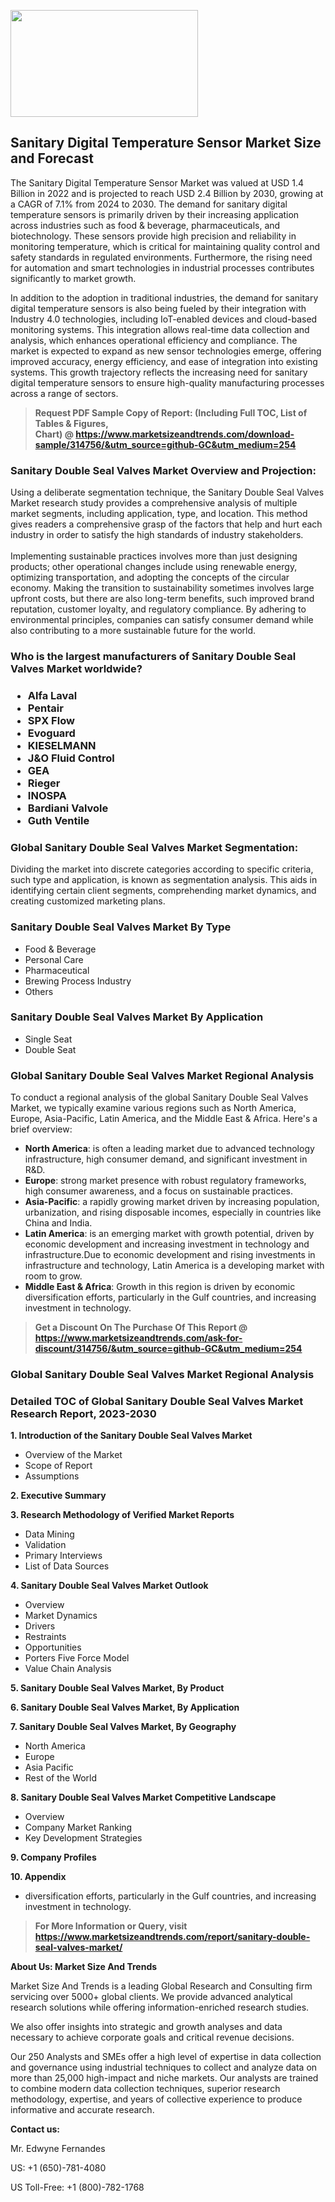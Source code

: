 <p><img class="alignnone size-medium wp-image-20088" src="https://ffe5etoiles.com/wp-content/uploads/2024/12/MST1-300x171.png" alt="" width="300" height="171" /></p><h2>Sanitary Digital Temperature Sensor Market Size and Forecast</h2><p>The Sanitary Digital Temperature Sensor Market was valued at USD 1.4 Billion in 2022 and is projected to reach USD 2.4 Billion by 2030, growing at a CAGR of 7.1% from 2024 to 2030. The demand for sanitary digital temperature sensors is primarily driven by their increasing application across industries such as food & beverage, pharmaceuticals, and biotechnology. These sensors provide high precision and reliability in monitoring temperature, which is critical for maintaining quality control and safety standards in regulated environments. Furthermore, the rising need for automation and smart technologies in industrial processes contributes significantly to market growth.</p><p>In addition to the adoption in traditional industries, the demand for sanitary digital temperature sensors is also being fueled by their integration with Industry 4.0 technologies, including IoT-enabled devices and cloud-based monitoring systems. This integration allows real-time data collection and analysis, which enhances operational efficiency and compliance. The market is expected to expand as new sensor technologies emerge, offering improved accuracy, energy efficiency, and ease of integration into existing systems. This growth trajectory reflects the increasing need for sanitary digital temperature sensors to ensure high-quality manufacturing processes across a range of sectors.</p></p><blockquote id="" class=""><strong>Request PDF Sample Copy of Report: (Including Full TOC, List of Tables &amp; Figures, Chart)&nbsp;@&nbsp;<strong><a href="https://www.marketsizeandtrends.com/download-sample/314756/&utm_source=github-GC&utm_medium=254" target="_blank">https://www.marketsizeandtrends.com/download-sample/314756/&utm_source=github-GC&utm_medium=254</a></strong></strong></blockquote><h3 id="" class="">Sanitary Double Seal Valves Market&nbsp;Overview and Projection:</h3><p id="" class="">Using a deliberate segmentation technique, the Sanitary Double Seal Valves Market research study provides a comprehensive analysis of multiple market segments, including application, type, and location. This method gives readers a comprehensive grasp of the factors that help and hurt each industry in order to satisfy the high standards of industry stakeholders. <br /> <br />Implementing sustainable practices involves more than just designing products; other operational changes include using renewable energy, optimizing transportation, and adopting the concepts of the circular economy. Making the transition to sustainability sometimes involves large upfront costs, but there are also long-term benefits, such improved brand reputation, customer loyalty, and regulatory compliance. By adhering to environmental principles, companies can satisfy consumer demand while also contributing to a more sustainable future for the world.</p><h3 id="" class="">Who is the largest manufacturers of&nbsp;Sanitary Double Seal Valves Market worldwide?</h3><h3 class=""><p><ul><li>Alfa Laval </li><li> Pentair </li><li> SPX Flow </li><li> Evoguard </li><li> KIESELMANN </li><li> J&O Fluid Control </li><li> GEA </li><li> Rieger </li><li> INOSPA </li><li> Bardiani Valvole </li><li> Guth Ventile</li></ul></p></h3><h3 id="" class="">Global&nbsp;Sanitary Double Seal Valves Market Segmentation:</h3><p id="" class="">Dividing the market into discrete categories according to specific criteria, such type and application, is known as segmentation analysis. This aids in identifying certain client segments, comprehending market dynamics, and creating customized marketing plans.</p><h3 id="" class="">Sanitary Double Seal Valves Market&nbsp;By Type</h3><p><p><ul><li>Food & Beverage</li><li> Personal Care</li><li> Pharmaceutical</li><li> Brewing Process Industry</li><li> Others</p></li></ul></p></p><h3 id="" class="">Sanitary Double Seal Valves Market&nbsp;By Application</h3><p class=""><p><ul><li>Single Seat</li><li> Double Seat</li></ul></p></p><h3 id="" class="">Global Sanitary Double Seal Valves Market Regional Analysis</h3><p id="" class="">To conduct a regional analysis of the global Sanitary Double Seal Valves Market, we typically examine various regions such as North America, Europe, Asia-Pacific, Latin America, and the Middle East &amp; Africa. Here's a brief overview:</p><ul><li><strong>North America</strong>: is often a leading market due to advanced technology infrastructure, high consumer demand, and significant investment in R&amp;D.</li><li><strong>Europe</strong>: strong market presence with robust regulatory frameworks, high consumer awareness, and a focus on sustainable practices.</li><li><strong>Asia-Pacific</strong>: a rapidly growing market driven by increasing population, urbanization, and rising disposable incomes, especially in countries like China and India.</li><li><strong>Latin America</strong>: is an emerging market with growth potential, driven by economic development and increasing investment in technology and infrastructure.Due to economic development and rising investments in infrastructure and technology, Latin America is a developing market with room to grow.</li><li><strong>Middle East &amp; Africa</strong>: Growth in this region is driven by economic diversification efforts, particularly in the Gulf countries, and increasing investment in technology.</li></ul><blockquote id="" class=""><strong>Get a Discount On The Purchase Of This Report @ <strong><a href="https://www.marketsizeandtrends.com/ask-for-discount/314756/&utm_source=github-GC&utm_medium=254" target="_blank">https://www.marketsizeandtrends.com/ask-for-discount/314756/&utm_source=github-GC&utm_medium=254</a></strong></strong></blockquote><h3 id="" class="">Global Sanitary Double Seal Valves Market Regional Analysis</h3><h3 id="" class="">Detailed TOC of Global Sanitary Double Seal Valves Market Research Report, 2023-2030</h3><p id="" class=""><strong>1. Introduction of the Sanitary Double Seal Valves Market</strong></p><ul><li>Overview of the Market</li><li>Scope of Report</li><li>Assumptions</li></ul><p id="" class=""><strong>2. Executive Summary</strong></p><p id="" class=""><strong>3. Research Methodology of Verified Market Reports</strong></p><ul><li>Data Mining</li><li>Validation</li><li>Primary Interviews</li><li>List of Data Sources</li></ul><p id="" class=""><strong>4. Sanitary Double Seal Valves Market Outlook</strong></p><ul><li>Overview</li><li>Market Dynamics</li><li>Drivers</li><li>Restraints</li><li>Opportunities</li><li>Porters Five Force Model</li><li>Value Chain Analysis</li></ul><p id="" class=""><strong>5. Sanitary Double Seal Valves Market, By Product</strong></p><p id="" class=""><strong>6. Sanitary Double Seal Valves Market, By Application</strong></p><p id="" class=""><strong>7. Sanitary Double Seal Valves Market, By Geography</strong></p><ul><li>North America</li><li>Europe</li><li>Asia Pacific</li><li>Rest of the World</li></ul><p id="" class=""><strong>8. Sanitary Double Seal Valves Market Competitive Landscape</strong></p><ul><li>Overview</li><li>Company Market Ranking</li><li>Key Development Strategies</li></ul><p id="" class=""><strong>9. Company Profiles</strong></p><p id="" class=""><strong>10. Appendix</strong></p><ul><li>diversification efforts, particularly in the Gulf countries, and increasing investment in technology.</li></ul><blockquote id="" class=""><strong>For More Information or Query, visit <strong><strong><a href="https://www.marketsizeandtrends.com/report/sanitary-double-seal-valves-market/" target="_blank">https://www.marketsizeandtrends.com/report/sanitary-double-seal-valves-market/</a></strong></strong></strong></blockquote><p id="" class=""><strong>About Us: Market Size And Trends</strong></p><p id="" class="">Market Size And Trends is a leading Global Research and Consulting firm servicing over 5000+ global clients. We provide advanced analytical research solutions while offering information-enriched research studies.</p><p id="" class="">We also offer insights into strategic and growth analyses and data necessary to achieve corporate goals and critical revenue decisions.</p><p id="" class="">Our 250 Analysts and SMEs offer a high level of expertise in data collection and governance using industrial techniques to collect and analyze data on more than 25,000 high-impact and niche markets. Our analysts are trained to combine modern data collection techniques, superior research methodology, expertise, and years of collective experience to produce informative and accurate research.</p><p id="" class=""><strong>Contact us:</strong></p><p id="" class="">Mr. Edwyne Fernandes</p><p id="" class="">US: +1 (650)-781-4080</p><p id="" class="">US Toll-Free: +1 (800)-782-1768</p>
